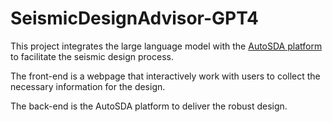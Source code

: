 # SeismicDesignAdvisor-GPT4

This project integrates the large language model with the [AutoSDA platform](https://github.com/GUAN-XINGQUAN/AutoSDAPlatform) to facilitate the seismic design process.

The front-end is a webpage that interactively work with users to collect the necessary information for the design.

The back-end is the AutoSDA platform to deliver the robust design.